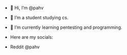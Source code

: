 - 👋 Hi, I’m @pahv
- 👀 I’m a student studying cs.
- 🌱 I’m currently learning pentesting and programming.

- Here are my socials:
- Reddit @pahv
